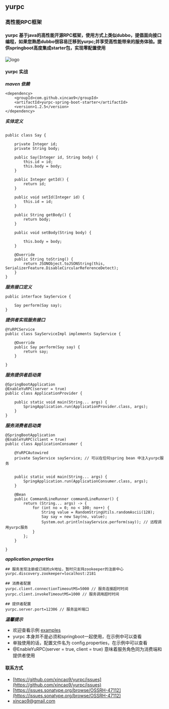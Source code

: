 ## yurpc

### 高性能RPC框架

#### yurpc 基于java的高性能开源RPC框架，使用方式上类似dubbo，提倡面向接口编程，如果您熟悉dubbo很容易迁移到yurpc;并享受高性能带来的服务体验。提供springboot高度集成starter包，实现零配置使用

![logo](https://github.com/xincao9/yurpc/blob/master/architecture.png)

#### yurpc 实战

**_maven 依赖_**

```
<dependency>
    <groupId>com.github.xincao9</groupId>
    <artifactId>yurpc-spring-boot-starter</artifactId>
    <version>1.2.5</version>
</dependency>
```

**_实体定义_**

```

public class Say {

    private Integer id;
    private String body;

    public Say(Integer id, String body) {
        this.id = id;
        this.body = body;
    }

    public Integer getId() {
        return id;
    }

    public void setId(Integer id) {
        this.id = id;
    }

    public String getBody() {
        return body;
    }

    public void setBody(String body) {
    
        this.body = body;
    }

    @Override
    public String toString() {
        return JSONObject.toJSONString(this, SerializerFeature.DisableCircularReferenceDetect);
    }
}
```

**_服务接口定义_**

```
public interface SayService {

    Say perform(Say say);
}
```

**_提供者实现服务接口_**

```
@YuRPCService
public class SayServiceImpl implements SayService {

    @Override
    public Say perform(Say say) {
        return say;
    }

}
```

**_服务提供者启动类_**

```
@SpringBootApplication
@EnableYuRPC(server = true)
public class ApplicationProvider {

    public static void main(String... args) {
        SpringApplication.run(ApplicationProvider.class, args);
    }
}
```

**_服务消费者启动类_**

```
@SpringBootApplication
@EnableYuRPC(client = true)
public class ApplicationConsumer {

    @YuRPCAutowired
    private SayService sayService; // 可以在任何spring bean 中注入yurpc服务


    public static void main(String... args) {
        SpringApplication.run(ApplicationConsumer.class, args);
    }

    @Bean
    public CommandLineRunner commandLineRunner() {
        return (String... args) -> {
            for (int no = 0; no < 100; no++) {
                String value = RandomStringUtils.randomAscii(128);
                Say say = new Say(no, value);
                System.out.println(sayService.perform(say)); // 远程调用yurpc服务
            }
        };
    }

}
```
**_application.properties_**

```
## 服务发现注册或订阅的zk地址，暂时只支持zookeeper的注册中心
yurpc.discovery.zookeeper=localhost:2181

## 消费者配置
yurpc.client.connectionTimeoutMS=5000 // 服务连接超时时间
yurpc.client.invokeTimeoutMS=1000 // 服务调用超时时间

## 提供者配置
yurpc.server.port=12306 // 服务监听端口
```

**_温馨提示_**

* 欢迎查看示例 [examples](https://github.com/xincao9/yurpc/tree/master/yurpc-sample)
* yurpc 本身并不是必须和springboot一起使用，在示例中可以查看
* 单独使用的话，配置文件名为 config.properties，在示例中可以查看
* @EnableYuRPC(server = true, client = true) 意味着服务角色同为消费端和提供者使用

#### 联系方式

* [https://github.com/xincao9/yurpc/issues](https://github.com/xincao9/yurpc/issues)
* [https://issues.sonatype.org/browse/OSSRH-47112](https://issues.sonatype.org/browse/OSSRH-47112)
* xincao9@gmail.com
